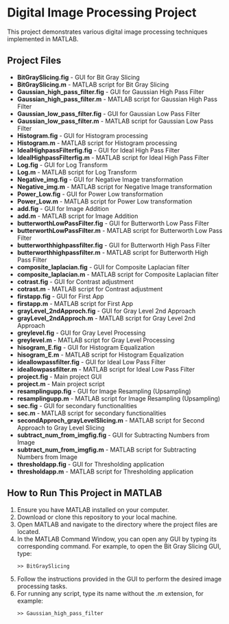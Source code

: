 <!DOCTYPE html>
<html lang="en">
<head>
    <meta charset="UTF-8">
    <meta name="viewport" content="width=device-width, initial-scale=1.0">
</head>
<body>

<h1>Digital Image Processing Project</h1>
<p>This project demonstrates various digital image processing techniques implemented in MATLAB.</p>

<h2>Project Files</h2>
<ul>
    <li><strong>BitGraySlicing.fig</strong> - GUI for Bit Gray Slicing</li>
    <li><strong>BitGraySlicing.m</strong> - MATLAB script for Bit Gray Slicing</li>
    <li><strong>Gaussian_high_pass_filter.fig</strong> - GUI for Gaussian High Pass Filter</li>
    <li><strong>Gaussian_high_pass_filter.m</strong> - MATLAB script for Gaussian High Pass Filter</li>
    <li><strong>Gaussian_low_pass_filter.fig</strong> - GUI for Gaussian Low Pass Filter</li>
    <li><strong>Gaussian_low_pass_filter.m</strong> - MATLAB script for Gaussian Low Pass Filter</li>
    <li><strong>Histogram.fig</strong> - GUI for Histogram processing</li>
    <li><strong>Histogram.m</strong> - MATLAB script for Histogram processing</li>
    <li><strong>IdealHighpassFilterfig.fig</strong> - GUI for Ideal High Pass Filter</li>
    <li><strong>IdealHighpassFilterfig.m</strong> - MATLAB script for Ideal High Pass Filter</li>
    <li><strong>Log.fig</strong> - GUI for Log Transform</li>
    <li><strong>Log.m</strong> - MATLAB script for Log Transform</li>
    <li><strong>Negative_img.fig</strong> - GUI for Negative Image transformation</li>
    <li><strong>Negative_img.m</strong> - MATLAB script for Negative Image transformation</li>
    <li><strong>Power_Low.fig</strong> - GUI for Power Low transformation</li>
    <li><strong>Power_Low.m</strong> - MATLAB script for Power Low transformation</li>
    <li><strong>add.fig</strong> - GUI for Image Addition</li>
    <li><strong>add.m</strong> - MATLAB script for Image Addition</li>
    <li><strong>butterworthLowPassFilter.fig</strong> - GUI for Butterworth Low Pass Filter</li>
    <li><strong>butterworthLowPassFilter.m</strong> - MATLAB script for Butterworth Low Pass Filter</li>
    <li><strong>butterworthhighpassfilter.fig</strong> - GUI for Butterworth High Pass Filter</li>
    <li><strong>butterworthhighpassfilter.m</strong> - MATLAB script for Butterworth High Pass Filter</li>
    <li><strong>composite_laplacian.fig</strong> - GUI for Composite Laplacian filter</li>
    <li><strong>composite_laplacian.m</strong> - MATLAB script for Composite Laplacian filter</li>
    <li><strong>cotrast.fig</strong> - GUI for Contrast adjustment</li>
    <li><strong>cotrast.m</strong> - MATLAB script for Contrast adjustment</li>
    <li><strong>firstapp.fig</strong> - GUI for First App</li>
    <li><strong>firstapp.m</strong> - MATLAB script for First App</li>
    <li><strong>grayLevel_2ndApproch.fig</strong> - GUI for Gray Level 2nd Approach</li>
    <li><strong>grayLevel_2ndApproch.m</strong> - MATLAB script for Gray Level 2nd Approach</li>
    <li><strong>greylevel.fig</strong> - GUI for Gray Level Processing</li>
    <li><strong>greylevel.m</strong> - MATLAB script for Gray Level Processing</li>
    <li><strong>hisogram_E.fig</strong> - GUI for Histogram Equalization</li>
    <li><strong>hisogram_E.m</strong> - MATLAB script for Histogram Equalization</li>
    <li><strong>ideallowpassfilter.fig</strong> - GUI for Ideal Low Pass Filter</li>
    <li><strong>ideallowpassfilter.m</strong> - MATLAB script for Ideal Low Pass Filter</li>
    <li><strong>project.fig</strong> - Main project GUI</li>
    <li><strong>project.m</strong> - Main project script</li>
    <li><strong>resamplingupp.fig</strong> - GUI for Image Resampling (Upsampling)</li>
    <li><strong>resamplingupp.m</strong> - MATLAB script for Image Resampling (Upsampling)</li>
    <li><strong>sec.fig</strong> - GUI for secondary functionalities</li>
    <li><strong>sec.m</strong> - MATLAB script for secondary functionalities</li>
    <li><strong>secondApproch_grayLevelSlicing.m</strong> - MATLAB script for Second Approach to Gray Level Slicing</li>
    <li><strong>subtract_num_from_imgfig.fig</strong> - GUI for Subtracting Numbers from Image</li>
    <li><strong>subtract_num_from_imgfig.m</strong> - MATLAB script for Subtracting Numbers from Image</li>
    <li><strong>thresholdapp.fig</strong> - GUI for Thresholding application</li>
    <li><strong>thresholdapp.m</strong> - MATLAB script for Thresholding application</li>
</ul>
<h2>How to Run This Project in MATLAB</h2>
<ol>
    <li>Ensure you have MATLAB installed on your computer.</li>
    <li>Download or clone this repository to your local machine.</li>
    <li>Open MATLAB and navigate to the directory where the project files are located.</li>
    <li>In the MATLAB Command Window, you can open any GUI by typing its corresponding command. For example, to open the Bit Gray Slicing GUI, type:</li>
    <pre><code>>> BitGraySlicing</code></pre>
    <li>Follow the instructions provided in the GUI to perform the desired image processing tasks.</li>
    <li>For running any script, type its name without the .m extension, for example:</li>
    <pre><code>>> Gaussian_high_pass_filter</code></pre>
</ol>
</body>
</html
